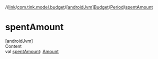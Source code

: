 //[link](../../../index.md)/[com.tink.model.budget](../../index.md)/[[androidJvm]Budget](../index.md)/[Period](index.md)/[spentAmount](spent-amount.md)



# spentAmount  
[androidJvm]  
Content  
val [spentAmount](spent-amount.md): [Amount](../../../com.tink.model.misc/[android-jvm]-amount/index.md)  



